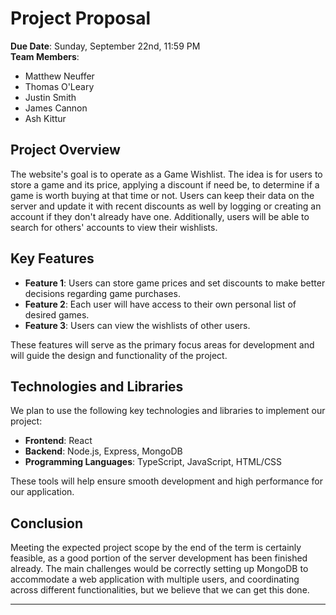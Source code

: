 # Project Proposal

**Due Date**: Sunday, September 22nd, 11:59 PM  
**Team Members**:

- Matthew Neuffer
- Thomas O'Leary
- Justin Smith
- James Cannon
- Ash Kittur

## Project Overview

The website's goal is to operate as a Game Wishlist. The idea is for users to store a game and its price, applying a discount if need be, to determine if a game is worth buying at that time or not. Users can keep their data on the server and update it with recent discounts as well by logging or creating an account if they don't already have one. Additionally, users will be able to search for others' accounts to view their wishlists.

## Key Features

- **Feature 1**: Users can store game prices and set discounts to make better decisions
  regarding game purchases.
- **Feature 2**: Each user will have access to their own personal list of desired games.
- **Feature 3**: Users can view the wishlists of other users.


These features will serve as the primary focus areas for development and will guide the design and functionality of the project.

## Technologies and Libraries

We plan to use the following key technologies and libraries to implement our project:

- **Frontend**: React
- **Backend**: Node.js, Express, MongoDB
- **Programming Languages**: TypeScript, JavaScript, HTML/CSS

These tools will help ensure smooth development and high performance for our application.

## Conclusion

Meeting the expected project scope by the end of the term is certainly feasible, as a good portion of the server development has been finished already. The main challenges would be correctly setting up MongoDB to accommodate a web application with multiple users, and coordinating across different functionalities, but we believe that we can get this done.

---
